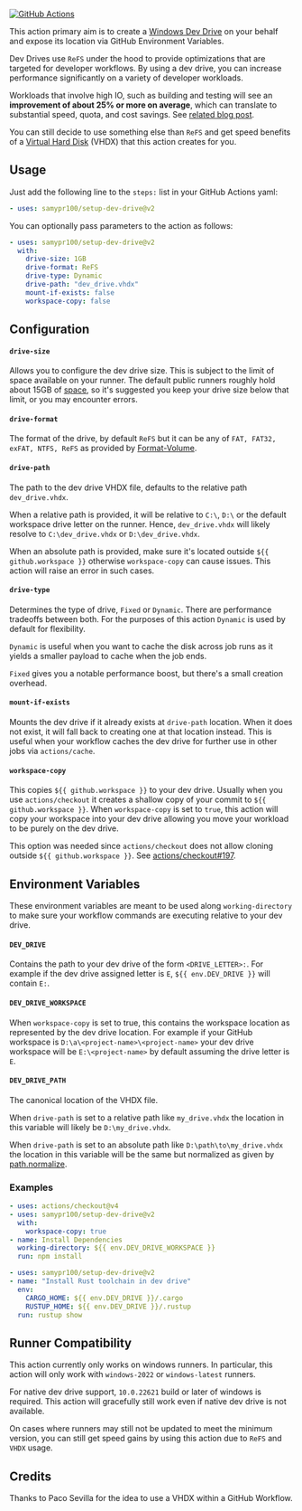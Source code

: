 [![GitHub Actions][github-actions-badge]](https://github.com/samypr100/setup-dev-drive/actions/workflows/main.yml)

[github-actions-badge]: https://github.com/samypr100/setup-dev-drive/actions/workflows/main.yml/badge.svg

This action primary aim is to create a [Windows Dev Drive](https://learn.microsoft.com/en-us/windows/dev-drive/)
on your behalf and expose its location via GitHub Environment Variables.

Dev Drives use `ReFS` under the hood to provide optimizations that are targeted for developer workflows.
By using a dev drive, you can increase performance significantly on a variety of developer workloads.

Workloads that involve high IO, such as building and testing will see an **improvement of about 25%
or more on average**, which can translate to substantial speed, quota, and cost savings.
See [related blog post](https://devblogs.microsoft.com/visualstudio/devdrive/).

You can still decide to use something else than `ReFS` and get speed benefits of
a [Virtual Hard Disk](https://en.wikipedia.org/wiki/VHD_(file_format)) (VHDX) that
this action creates for you.

## Usage

Just add the following line to the `steps:` list in your GitHub Actions yaml:

```yaml
- uses: samypr100/setup-dev-drive@v2
```

You can optionally pass parameters to the action as follows:

```yaml
- uses: samypr100/setup-dev-drive@v2
  with:
    drive-size: 1GB
    drive-format: ReFS
    drive-type: Dynamic
    drive-path: "dev_drive.vhdx"
    mount-if-exists: false
    workspace-copy: false
```

## Configuration

#### `drive-size`

Allows you to configure the dev drive size. This is subject to the limit of space
available on your runner. The default public runners roughly hold about 15GB of
[space](https://docs.github.com/en/actions/using-github-hosted-runners/about-github-hosted-runners/about-github-hosted-runners#standard-github-hosted-runners-for-public-repositories),
so it's suggested you keep your drive size below that limit, or you may encounter errors.

#### `drive-format`

The format of the drive, by default `ReFS` but it can be any of `FAT, FAT32, exFAT, NTFS, ReFS`
as provided by [Format-Volume](https://learn.microsoft.com/en-us/powershell/module/storage/format-volume).

#### `drive-path`

The path to the dev drive VHDX file, defaults to the relative path `dev_drive.vhdx`.

When a relative path is provided, it will be relative to `C:\`, `D:\` or the default
workspace drive letter on the runner. Hence, `dev_drive.vhdx` will likely resolve to
`C:\dev_drive.vhdx` or `D:\dev_drive.vhdx`.

When an absolute path is provided, make sure it's located outside `${{ github.workspace }}`
otherwise `workspace-copy` can cause issues. This action will raise an error in such cases.

#### `drive-type`

Determines the type of drive, `Fixed` or `Dynamic`. There are performance tradeoffs between
both. For the purposes of this action `Dynamic` is used by default for flexibility.

`Dynamic` is useful when you want to cache the disk across job runs as it yields a smaller
payload to cache when the job ends.

`Fixed` gives you a notable performance boost, but there's a small creation overhead.

#### `mount-if-exists`

Mounts the dev drive if it already exists at `drive-path` location. When it does not exist,
it will fall back to creating one at that location instead. This is useful when your workflow
caches the dev drive for further use in other jobs via `actions/cache`.

#### `workspace-copy`

This copies `${{ github.workspace }}` to your dev drive. Usually when you use `actions/checkout`
it creates a shallow copy of your commit to `${{ github.workspace }}`. When `workspace-copy`
is set to `true`, this action will copy your workspace into your dev drive allowing you move
your workload to be purely on the dev drive.

This option was needed since `actions/checkout` does not allow cloning outside `${{ github.workspace }}`.
See [actions/checkout#197](https://github.com/actions/checkout/issues/197).

## Environment Variables

These environment variables are meant to be used along `working-directory` to make sure
your workflow commands are executing relative to your dev drive.

#### `DEV_DRIVE`

Contains the path to your dev drive of the form `<DRIVE_LETTER>:`. For example if the dev drive
assigned letter is `E`, `${{ env.DEV_DRIVE }}` will contain `E:`.

#### `DEV_DRIVE_WORKSPACE`

When `workspace-copy` is set to true, this contains the workspace location as represented
by the dev drive location. For example if your GitHub workspace is `D:\a\<project-name>\<project-name>`
your dev drive workspace will be `E:\<project-name>` by default assuming the drive letter is `E`.

#### `DEV_DRIVE_PATH`

The canonical location of the VHDX file.

When `drive-path` is set to a relative path like `my_drive.vhdx`
the location in this variable will likely be `D:\my_drive.vhdx`.

When `drive-path` is set to an absolute path like `D:\path\to\my_drive.vhdx`
the location in this variable will be the same but normalized as given by
[path.normalize](https://nodejs.org/api/path.html#pathnormalizepath).

### Examples

```yaml
- uses: actions/checkout@v4
- uses: samypr100/setup-dev-drive@v2
  with:
    workspace-copy: true
- name: Install Dependencies
  working-directory: ${{ env.DEV_DRIVE_WORKSPACE }}
  run: npm install
```

```yaml
- uses: samypr100/setup-dev-drive@v2
- name: "Install Rust toolchain in dev drive"
  env:
    CARGO_HOME: ${{ env.DEV_DRIVE }}/.cargo
    RUSTUP_HOME: ${{ env.DEV_DRIVE }}/.rustup
  run: rustup show
```

## Runner Compatibility

This action currently only works on windows runners. In particular, this
action will only work with `windows-2022` or `windows-latest` runners.

For native dev drive support, `10.0.22621` build or later of windows is required.
This action will gracefully still work even if native dev drive is not available.

On cases where runners may still not be updated to meet the minimum version, you can
still get speed gains by using this action due to `ReFS` and `VHDX` usage.


## Credits

Thanks to Paco Sevilla for the idea to use a VHDX within a GitHub Workflow.
